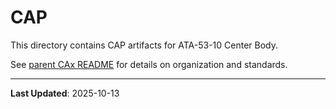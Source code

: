 # CAP

This directory contains CAP artifacts for ATA-53-10 Center Body.

See [parent CAx README](../README.md) for details on organization and standards.

---

**Last Updated**: 2025-10-13
